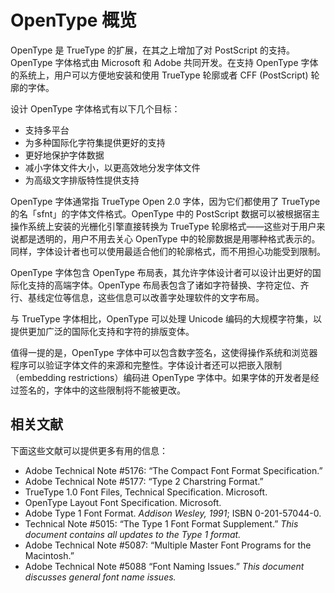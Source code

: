 # OpenType 概览

OpenType 是 TrueType 的扩展，在其之上增加了对 PostScript 的支持。OpenType 字体格式由 Microsoft 和 Adobe 共同开发。在支持 OpenType 字体的系统上，用户可以方便地安装和使用 TrueType 轮廓或者 CFF (PostScript) 轮廓的字体。

设计 OpenType 字体格式有以下几个目标：
* 支持多平台
* 为多种国际化字符集提供更好的支持
* 更好地保护字体数据
* 减小字体文件大小，以更高效地分发字体文件
* 为高级文字排版特性提供支持

OpenType 字体通常指 TrueType Open 2.0 字体，因为它们都使用了 TrueType 的名「sfnt」的字体文件格式。OpenType 中的 PostScript 数据可以被根据宿主操作系统上安装的光栅化引擎直接转换为 TrueType 轮廓格式——这些对于用户来说都是透明的，用户不用去关心 OpenType 中的轮廓数据是用哪种格式表示的。同样，字体设计者也可以使用最适合他们的轮廓格式，而不用担心功能受到限制。

OpenType 字体包含 OpenType 布局表，其允许字体设计者可以设计出更好的国际化支持的高端字体。OpenType 布局表包含了诸如字符替换、字符定位、齐行、基线定位等信息，这些信息可以改善字处理软件的文字布局。

与 TrueType 字体相比，OpenType 可以处理 Unicode 编码的大规模字符集，以提供更加广泛的国际化支持和字符的排版变体。

值得一提的是，OpenType 字体中可以包含数字签名，这使得操作系统和浏览器程序可以验证字体文件的来源和完整性。字体设计者还可以把嵌入限制（embedding restrictions）编码进 OpenType 字体中。如果字体的开发者是经过签名的，字体中的这些限制将不能被更改。

## 相关文献

下面这些文献可以提供更多有用的信息：
* Adobe Technical Note #5176: “The Compact Font Format Specification.”
* Adobe Technical Note #5177: “Type 2 Charstring Format.”
* TrueType 1.0 Font Files, Technical Specification. Microsoft.
* OpenType Layout Font Specification. Microsoft.
* Adobe Type 1 Font Format. *Addison Wesley, 1991*; ISBN 0-201-57044-0.
* Technical Note #5015: “The Type 1 Font Format Supplement.” *This document contains all updates to the Type 1 format.*
* Adobe Technical Note #5087: “Multiple Master Font Programs for the Macintosh.”
* Adobe Technical Note #5088 “Font Naming Issues.” *This document discusses general font name issues.*
